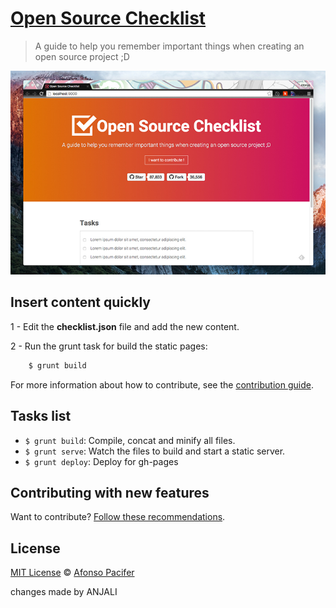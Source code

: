 # [Open Source Checklist](http://afonsopacifer.github.io/open-source-checklist/)

> A guide to help you remember important things when creating an open source project ;D

![Open Source website](open-source-website.jpg)

## Insert content quickly
1 - Edit the **checklist.json** file and add the new content.

2 - Run the grunt task for build the static pages:

```sh
	$ grunt build
```

For more information about how to contribute, see the [contribution guide](https://github.com/afonsopacifer/open-source-checklist/blob/master/CONTRIBUTING.md).

## Tasks list

- `$ grunt build`: Compile, concat and minify all files.
- `$ grunt serve`: Watch the files to build and start a static server.
- `$ grunt deploy`: Deploy for gh-pages

## Contributing with new features

Want to contribute? [Follow these recommendations](https://github.com/afonsopacifer/open-source-checklist/blob/master/CONTRIBUTING.md).

## License

[MIT License](https://github.com/afonsopacifer/open-source-checklist/blob/master/LICENSE.md) © [Afonso Pacifer](http://afonsopacifer.com/)

changes made by ANJALI